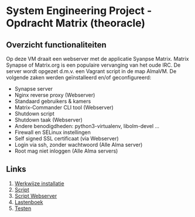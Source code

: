 # System Engineering Project - Opdracht Matrix (theoracle)

## **Overzicht functionaliteiten**

Op deze VM draait een webserver met de applicatie Syanpse Matrix.
Matrix Synapse of Matrix.org is een populaire vervanging van het oude IRC. De server wordt opgezet d.m.v. een Vagrant script in de map AlmaVM.
De volgende zaken werden geïnstalleerd en/of geconfigureerd:

* Synapse server
* Nginx reverse proxy (Webserver)
* Standaard gebruikers & kamers
* Matrix-Commander CLI tool (Webserver)
* Shutdown script 
* Shutdown taak (Webserver)
* Andere benodigdheden: python3-virtualenv, libolm-devel ...
* Firewall en SELinux instellingen
* Self signed SSL certificaat (via Webserver)
* Login via ssh, zonder wachtwoord (Alle Alma server)
* Root mag niet inloggen (Alle Alma servers)

## **Links**

1. [Werkwijze installatie](Werkwijze.md)
2. [Script](..\AlmaVM\provisioning\theoracle.sh)
3. [Script Webserver](..\AlmaVM\provisioning\trinity.sh)
4. [Lastenboek](lastenboek.md)
5. [Testen](Testen)

